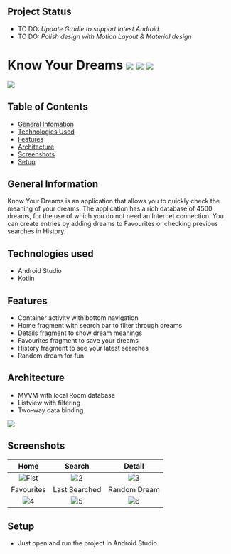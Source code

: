 ## Project Status
- TO DO: _Update Gradle to support latest Android._
- TO DO: _Polish design with Motion Layout & Material design_

# Know Your Dreams ![](https://img.shields.io/static/v1?style=plastic&label=Language&labelColor=212121&message=Kotlin&color=9719ff) ![](https://img.shields.io/static/v1?style=plastic&label=Technology&labelColor=212121&message=Android&color=#a4c639) ![](https://img.shields.io/static/v1?style=plastic&label=Layout&labelColor=212121&message=XML&color=ff0068)

![](https://i.ibb.co/D7FfmZJ/1.jpg)
<br>



## Table of Contents
* [General Infomation](#general-information)
* [Technologies Used](#technologies-used)
* [Features](#features)
* [Architecture](#architecture)
* [Screenshots](#screenshots)
* [Setup](#setup)

## General Information 

Know Your Dreams is an application that allows you to quickly check the meaning of your dreams.
The application has a rich database of 4500 dreams, for the use of which you do not need an Internet connection.
You can create entries by adding dreams to Favourites or checking previous searches in History.

## Technologies used
- Android Studio
- Kotlin

## Features
- Container activity with bottom navigation
- Home fragment with search bar to filter through dreams
- Details fragment to show dream meanings
- Favourites fragment to save your dreams
- History fragment to see your latest searches
- Random dream for fun

## Architecture
- MVVM with local Room database
- Listview with filtering
- Two-way data binding

![](https://i.ibb.co/D5LXKvP/architecture-mvvm.png)

## Screenshots
| Home | Search |  Detail |
|:-:|:-:|:-:|
| ![Fist](https://play-lh.googleusercontent.com/OBieuaCQGYrLUy1UcWpomFXoWp2x4E2ycWm_28pG9wp1S9caBRxSQcQZnKrVQISrIOw=w1536-h722-rw) | ![2](https://play-lh.googleusercontent.com/jbDSM8ePp47aFAQWQQq0Ta4e1K3bWn542XZMmgtoQrz12bWGxIk9vbp5sBlOvFPcvqI=w1536-h722-rw) | ![3](https://play-lh.googleusercontent.com/krVpaxwFa50erzk4tpnKULK4ID8OW0niWPFdtHmwafdf92PEB6fqghmLREG8diVSvuw2=w1536-h722-rw) |
| Favourites | Last Searched |  Random Dream |
| ![4](https://play-lh.googleusercontent.com/mW9XKsQ0_5lAgQmIeGjGNOGTDXjb6nHQ9Dl2KAdPLCI6kqYmq9aEEyMSjIW1_XXiCQ=w1536-h722-rw) | ![5](https://play-lh.googleusercontent.com/7WCyM47Ag-im6w1Tq_5X3sQdhm-m8gEpc6ZzcfAfIaWRIzX6pfj0jzsmSXszRl7T-3g=w1536-h722-rw) | ![6](https://play-lh.googleusercontent.com/GVUzXEmXvo0hK3I6e0LJ0zDdI8M0N-sIqtpUwNAYuPTZyDUzKI3dL_GoN7YO5LzErQ-0=w1536-h722-rw) |

## Setup

* Just open and run the project in Android Studio.
